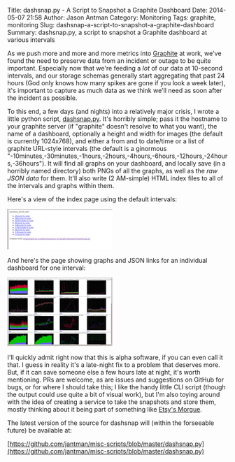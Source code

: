 Title: dashsnap.py - A Script to Snapshot a Graphite Dashboard
Date: 2014-05-07 21:58
Author: Jason Antman
Category: Monitoring
Tags: graphite, monitoring
Slug: dashsnap-a-script-to-snapshot-a-graphite-dashboard
Summary: dashsnap.py, a script to snapshot a Graphite dashboard at various intervals

As we push more and more and more metrics into [Graphite](http://graphite.wikidot.com/)
at work, we've found the need to preserve data from an incident or outage to be quite
important. Especially now that we're feeding a _lot_ of our data at 10-second intervals,
and our storage schemas generally start aggregating that past 24 hours (God only knows
how many spikes are gone if you look a week later), it's important to capture as much
data as we think we'll need as soon after the incident as possible.

To this end, a few days (and nights) into a relatively major crisis, I wrote a little
python script, [dashsnap.py](https://github.com/jantman/misc-scripts/blob/master/dashsnap.py).
It's horribly simple; pass it the hostname to your graphite server (if "graphite" doesn't
resolve to what you want), the name of a dashboard, optionally a height and width for images
(the default is currently 1024x768), and either a from and to date/time or a list of graphite
URL-style intervals (the default is a ginormous "-10minutes,-30minutes,-1hours,-2hours,-4hours,-6hours,-12hours,-24hours,-36hours").
It will find all graphs on your dashboard, and locally save (in a horribly named directory)
both PNGs of all the graphs, as well as the _raw JSON data_ for them. It'll also write
(2 AM-simple) HTML index files to all of the intervals and graphs within them.

Here's a view of the index page using the default intervals:

[![screenshot of rendered index page](/GFX/dashsnap_index_sm.png)](/GFX/dashsnap_index.png)

And here's the page showing graphs and JSON links for an individual dashboard for one interval:

[![screenshot of one interval page](/GFX/dashsnap_page_sm.png)](/GFX/dashsnap_page.png)

I'll quickly admit right now that this is alpha software, if you can even call it that.
I guess in reality it's a late-night fix to a problem that deserves more. But, if it can
save someone else a few hours late at night, it's worth mentioning. PRs are welcome, as
are issues and suggestions on GitHub for bugs, or for where I should take this; I like
the handy little CLI script (though the output could use quite a bit of visual work),
but I'm also toying around with the idea of creating a service to take the snapshots
and store them, mostly thinking about it being part of something like
[Etsy's Morgue](https://github.com/etsy/morgue).

The latest version of the source for dashsnap will (within the forseeable future)
be available at:

[https://github.com/jantman/misc-scripts/blob/master/dashsnap.py](https://github.com/jantman/misc-scripts/blob/master/dashsnap.py)
